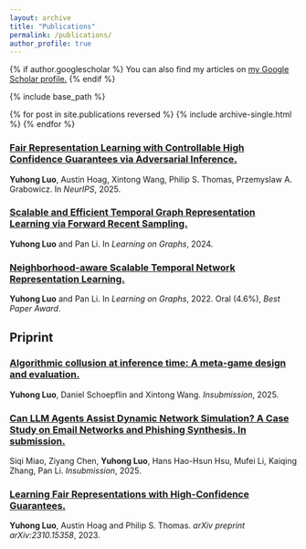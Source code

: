 ```yaml
---
layout: archive
title: "Publications"
permalink: /publications/
author_profile: true
---
```


{% if author.googlescholar %}
  You can also find my articles on <u><a href="{{author.googlescholar}}">my Google Scholar profile</a>.</u>
{% endif %}

{% include base_path %}

{% for post in site.publications reversed %}
  {% include archive-single.html %}
{% endfor %}

### [Fair Representation Learning with Controllable High Confidence Guarantees via Adversarial Inference.](https://openreview.net/pdf?id=sa6icF1Mnd)
**Yuhong Luo**, Austin Hoag, Xintong Wang, Philip S. Thomas, Przemyslaw A. Grabowicz. In *NeurIPS*, 2025.

<!-- [Download paper here.](https://openreview.net/pdf?id=sa6icF1Mnd) -->

### [Scalable and Efficient Temporal Graph Representation Learning via Forward Recent Sampling.](https://arxiv.org/abs/2402.01964)
**Yuhong Luo** and Pan Li. In *Learning on Graphs*, 2024.

<!-- [Download paper here.](https://arxiv.org/abs/2402.01964) -->


### [Neighborhood-aware Scalable Temporal Network Representation Learning.](https://proceedings.mlr.press/v198/luo22a/luo22a.pdf)
**Yuhong Luo** and Pan Li. In *Learning on Graphs*, 2022. Oral (4.6%), *Best Paper Award*.

<!-- [Download paper here.](https://proceedings.mlr.press/v198/luo22a/luo22a.pdf) -->

## Priprint

### [Algorithmic collusion at inference time: A meta-game design and evaluation.](https://openreview.net/pdf?id=P5d1b9die4)
**Yuhong Luo**, Daniel Schoepflin and Xintong Wang. *Insubmission*, 2025.

### [Can LLM Agents Assist Dynamic Network Simulation? A Case Study on Email Networks and Phishing Synthesis. In submission.](https://openreview.net/pdf?id=pPNtJDpY6q)
Siqi Miao, Ziyang Chen, **Yuhong Luo**, Hans Hao-Hsun Hsu, Mufei Li, Kaiqing Zhang, Pan Li. *Insubmission*, 2025.

### [Learning Fair Representations with High-Confidence Guarantees.](https://arxiv.org/pdf/2310.15358.pdf)
**Yuhong Luo**, Austin Hoag and Philip S. Thomas. *arXiv preprint arXiv:2310.15358*, 2023.

<!-- [Download paper here.] -->
